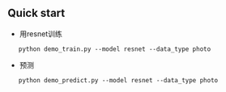 ## Quick start
- 用resnet训练
```shell
   python demo_train.py --model resnet --data_type photo
```
- 预测
```shell
   python demo_predict.py --model resnet --data_type photo
```